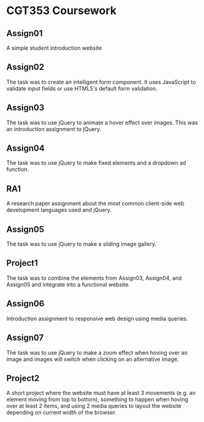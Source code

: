 # CGT353 Coursework

## Assign01
A simple student introduction website

## Assign02
The task was to create an intelligent form component. It uses JavaScript to validate input fields or use HTML5's default form validation.

## Assign03 
The task was to use jQuery to animate a hover effect over images. This was an introduction assignment to jQuery.

## Assign04
The task was to use jQuery to make fixed elements and a dropdown ad function.

## RA1
A research paper assignment about the most common client-side web development languages used and jQuery.

## Assign05
The task was to use jQuery to make a sliding image gallery.

## Project1
The task was to combine the elements from Assign03, Assign04, and Assign05 and integrate into a functional website.

## Assign06 
Introduction assignment to responsive web design using media queries.

## Assign07
The task was to use jQuery to make a zoom effect when hoving over an image and images will switch when clicking on an alternative image.

## Project2
A short project where the website must have at least 3 movements (e.g. an element moving from top to bottom), something to happen when hoving over at least 2 items, and using 2 media queries to layout the website depending on current width of the browser.

